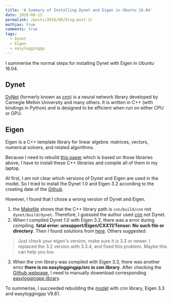```yaml
---
title: 'A Summary of Installing Dynet and Eigen in Ubuntu 16.04'
date: 2018-08-11
permalink: /posts/2018/08/blog-post-2/
mathjax: true
comments: true
tags:
  - Dynet
  - Eigen
  - easyloggingpp
---
```


I summerise the normal steps for installing Dynet with Eigen in Ubuntu 16.04.

## Dynet
[DyNet](https://github.com/clab/dynet) (formerly known as [cnn](https://github.com/clab/cnn-v1)) is a neural network library developed by Carnegie Mellon University and many others. It is written in C++ (with bindings in Python) and is designed to be efficient when run on either CPU or GPU.

## Eigen
Eigen is a C++ template library for linear algebra: matrices, vectors, numerical solvers, and related algorithms.

Because I need to rebuild [this paper](https://arxiv.org/pdf/1603.01913.pdf) which is based on those libraries above, I have to install these C++ libraries and compile all of them in my laptop.

At first, I am not clear which versions of Dynet and Eigen are used in the model. So I tried to install the Dynet 1.0 and Eigen 3.2 according to the creating date of the [Github](https://github.com/jiyfeng/drlm). 

However, I found that I chose a wrong version of Dynet and Eigen. 

1. the [Makefile](https://github.com/jiyfeng/drlm/blob/master/Makefile) shows that the C++ library path is `cnn/build/cnn` not `dynet/build/dynet`. Therefore, I guessed the author used [cnn](https://github.com/clab/cnn-v1) not Dynet.
2. When I compiled Dynet 1.0 with Eigen 3.2, there was a error during compiling. **fatal error: unsupport/Eigen/CXX11/Tensor: No such file or directory**. Then I found solutions from [here](https://github.com/tensorflow/tensorflow/issues/4680). Others suggested:
> Just check your eigen's version, make sure it is 3.3 or newer. I replaced the 3.2 version with 3.3.4, and fixed this problem. Maybe this can help you too.
3. When the cnn library was compiled with Eigen 3.3, there was another error **there is no easyloggingpp/src in cnn library**. After checking the [Github webpage](https://github.com/clab/cnn-v1/tree/master/external), I need to manually dowenload corresponding [easyloggingpp library](https://github.com/muflihun/easyloggingpp/releases).

To summerise, I succeeded rebuilding the [model](https://github.com/jiyfeng/drlm) with cnn library, Eigen 3.3 and easyloggingpp V9.81.

